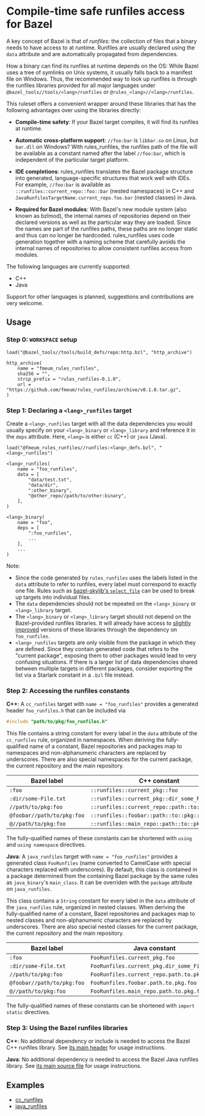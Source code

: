 # Compile-time safe runfiles access for Bazel

A key concept of Bazel is that of *runfiles*: the collection of files that a binary needs to have access to at runtime.
Runfiles are usually declared using the `data` attribute and are automatically propagated from dependencies.

How a binary can find its runfiles at runtime depends on the OS: While Bazel uses a tree of symlinks on Unix systems, it
usually falls back to a manifest file on Windows. Thus, the recommended way to look up runfiles is through the runfiles
libraries provided for all major languages under `@bazel_tools//tools/<lang>/runfiles`
or `@rules_<lang>//<lang>/runfiles`.

This ruleset offers a convenient wrapper around these libraries that has the following advantages over using the
libraries directly:

* **Compile-time safety**:
  If your Bazel target compiles, it will find its runfiles at runtime.

* **Automatic cross-platform support**:
  `//foo:bar` is `libbar.so` on Linux, but `bar.dll` on Windows? With rules_runfiles, the runfiles path of the file will
  be available as a constant named after the label `//foo:bar`, which is independent of the particular target platform.

* **IDE completions**:
  rules_runfiles translates the Bazel package structure into generated, language-specific structures that work well with
  IDEs. For example, `//foo:bar` is available as `::runfiles::current_repo::foo::bar` (nested namespaces) in C++
  and `JavaRunfilesTargetName.current_repo.foo.bar` (nested classes) in Java.

* **Required for Bazel modules**:
  With Bazel's new module system (also known as bzlmod), the internal names of repositories depend on their declared
  versions as well as the particular way they are loaded. Since the names are part of the runfiles paths, these paths
  are no longer static and thus can no longer be hardcoded. rules_runfiles uses code generation together with a naming
  scheme that carefully avoids the internal names of repositories to allow consistent runfiles access from modules.

The following languages are currently supported:

* C++
* Java

Support for other languages is planned, suggestions and contributions are very welcome.

## Usage

### Step 0: `WORKSPACE` setup

```starlark
load("@bazel_tools//tools/build_defs/repo:http.bzl", "http_archive")

http_archive(
    name = "fmeum_rules_runfiles",
    sha256 = "",
    strip_prefix = "rules_runfiles-0.1.0",
    url = "https://github.com/fmeum/rules_runfiles/archive/v0.1.0.tar.gz",
)
```

### Step 1: Declaring a `<lang>_runfiles` target

Create a `<lang>_runfiles` target with all the data dependencies you would usually specify on your `<lang>_binary`
or `<lang>_library` and reference it in the `deps` attribute. Here, `<lang>` is either `cc` (C++) or `java` (Java).

```starlark
load("@fmeum_rules_runfiles//runfiles:<lang>_defs.bzl", "<lang>_runfiles")

<lang>_runfiles(
    name = "foo_runfiles",
    data = [
        "data/test.txt",
        "data/dir",
        ":other_binary",
        "@other_repo//path/to/other:binary",
    ],     
)

<lang>_binary(
    name = "foo",
    deps = [
        ":foo_runfiles",
        ...
    ],
    ...
)

```

Note:

* Since the code generated by `rules_runfiles` uses the labels listed in the `data` attribute to refer to runfiles,
  every label must correspond to exactly one file. Rules such
  as [bazel-skylib's `select_file`](https://github.com/bazelbuild/bazel-skylib/blob/6e30a77347071ab22ce346b6d20cf8912919f644/rules/select_file.bzl#L39)
  can be used to break up targets into individual files.
* The `data` dependencies should not be repeated on the `<lang>_binary` or `<lang>_library` target.
* The `<lang>_binary` or `<lang>_library` target should not depend on the Bazel-provided runfiles libraries. It will
  already have access to [slightly improved](https://github.com/bazelbuild/bazel/issues/14336) versions of these
  libraries through the dependency on `foo_runfiles`.
* `<lang>_runfiles` targets are only visible from the package in which they are defined. Since they contain generated
  code that refers to the "current package", exposing them to other packages would lead to very confusing situations. If
  there is a larger list of data dependencies shared between multiple targets in different packages, consider exporting
  the list via a Starlark constant in a `.bzl` file instead.

### Step 2: Accessing the runfiles constants

**C++**: A `cc_runfiles` target with `name = "foo_runfiles"` provides a generated header `foo_runfiles.h` that can be
included via

```c++
#include "path/to/pkg/foo_runfiles.h"
```

This file contains a string constant for every label in the `data` attribute of the `cc_runfiles` rule, organized in
namespaces. When deriving the fully-qualified name of a constant, Bazel repositories and packages map to namespaces and
non-alphanumeric characters are replaced by underscores. There are also special namespaces for the current package, the
current repository and the main repository.

| Bazel label                | C++ constant                                   |
|----------------------------|------------------------------------------------|
| `:foo`                     | `::runfiles::current_pkg::foo`                 |
| `:dir/some-File.txt`       | `::runfiles::current_pkg::dir_some_File_txt`   |
| `//path/to/pkg:foo`        | `::runfiles::current_repo::path::to::pkg::foo` |
| `@foobar//path/to/pkg:foo` | `::runfiles::foobar::path::to::pkg::foo`       |
| `@//path/to/pkg:foo`       | `::runfiles::main_repo::path::to::pkg::foo`    |

The fully-qualified names of these constants can be shortened with `using` and `using namespace` directives.

**Java**: A `java_runfiles` target with `name = "foo_runfiles"` provides a generated class `FooRunfiles` (name converted
to CamelCase with special characters replaced with underscores). By default, this class is contained in a package
determined from the containing Bazel package by the same rules as `java_binary`'s `main_class`. It can be overriden with
the `package` attribute on `java_runfiles`.

This class contains a `String` constant for every label in the `data` attribute of the `java_runfiles` rule, organized
in nested classes. When deriving the fully-qualified name of a constant, Bazel repositories and packages map to nested
classes and non-alphanumeric characters are replaced by underscores. There are also special nested classes for the
current package, the current repository and the main repository.

| Bazel label                | Java constant                                   |
|----------------------------|-------------------------------------------------|
| `:foo`                     | `FooRunfiles.current_pkg.foo`                   |
| `:dir/some-File.txt`       | `FooRunfiles.current_pkg.dir_some_File_txt`     |
| `//path/to/pkg:foo`        | `FooRunfiles.current_repo.path.to.pkg.foo`      |
| `@foobar//path/to/pkg:foo` | `FooRunfiles.foobar.path.to.pkg.foo`            |
| `@//path/to/pkg:foo`       | `FooRunfiles.main_repo.path.to.pkg.foo`         |

The fully-qualified names of these constants can be shortened with `import static` directives.

### Step 3: Using the Bazel runfiles libraries

**C++**:
No additional dependency or include is needed to access the Bazel C++ runfiles library.
See [its main header](third_party/bazel_tools/tools/cpp/runfiles/runfiles.h) for usage instructions.

**Java**:
No additional dependency is needed to access the Bazel Java runfiles library.
See [its main source file](third_party/bazel_tools/tools/java/runfiles/Runfiles.java) for usage instructions.

## Examples

* [cc_runfiles](tests/cc_runfiles)
* [java_runfiles](tests/java_runfiles)

